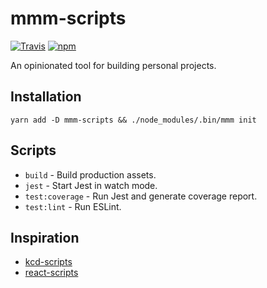 # mmm-scripts

[![Travis](https://travis-ci.com/mmmurray/mmm-scripts.svg?branch=master)](https://travis-ci.com/mmmurray/mmm-scripts)
[![npm](https://img.shields.io/npm/v/mmm-scripts.svg)](https://www.npmjs.com/package/mmm-scripts)

An opinionated tool for building personal projects.

## Installation

```
yarn add -D mmm-scripts && ./node_modules/.bin/mmm init
```

## Scripts

- `build` - Build production assets.
- `jest` - Start Jest in watch mode.
- `test:coverage` - Run Jest and generate coverage report.
- `test:lint` - Run ESLint.

## Inspiration

- [kcd-scripts](https://github.com/kentcdodds/kcd-scripts)
- [react-scripts](https://github.com/facebook/create-react-app/tree/master/packages/react-scripts)
